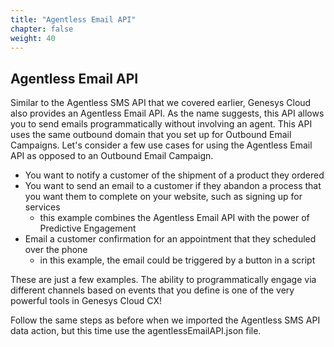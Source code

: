 ```yaml
---
title: "Agentless Email API"
chapter: false
weight: 40
---
```


## Agentless Email API
Similar to the Agentless SMS API that we covered earlier, Genesys Cloud also provides an Agentless Email API. As the name suggests, this API allows you to send emails programmatically without involving an agent. This API uses the same outbound domain that you set up for Outbound Email Campaigns. Let's consider a few use cases for using the Agentless Email API as opposed to an Outbound Email Campaign. 

- You want to notify a customer of the shipment of a product they ordered
- You want to send an email to a customer if they abandon a process that you want them to complete on your website, such as signing up for services 
    - this example combines the Agentless Email API with the power of Predictive Engagement
- Email a customer confirmation for an appointment that they scheduled over the phone
    - in this example, the email could be triggered by a button in a script

These are just a few examples. The ability to programmatically engage via different channels based on events that you define is one of the very powerful tools in Genesys Cloud CX!

Follow the same steps as before when we imported the Agentless SMS API data action, but this time use the agentlessEmailAPI.json file.